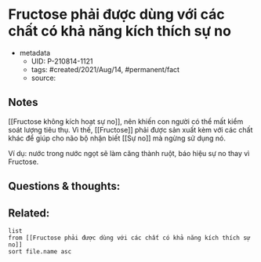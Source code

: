 ---
---

# Fructose phải được dùng với các chất có khả năng kích thích sự no

- metadata
	- UID: P-210814-1121
	- tags: #created/2021/Aug/14, #permanent/fact 
	- source: 

## Notes
[[Fructose không kích hoạt sự no]], nên khiến con người có thể mất kiểm soát lượng tiêu thụ. Vì thế, [[Fructose]] phải được sản xuất kèm với các chất khác để giúp cho não bộ nhận biết [[Sự no]] mà ngừng sử dụng nó. 

Ví dụ: nước trong nước ngọt sẽ làm căng thành ruột, báo hiệu sự no thay vì Fructose.


## Questions & thoughts:

## Related:
```dataview
list
from [[Fructose phải được dùng với các chất có khả năng kích thích sự no]]
sort file.name asc
```
